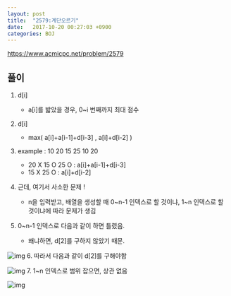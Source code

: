 ```yaml
---
layout: post
title:  "2579:계단오르기"
date:   2017-10-20 00:27:03 +0900
categories: BOJ
---
```



<https://www.acmicpc.net/problem/2579>

## 풀이

1. d[i]
	* a[i]를 밟았을 경우, 0~i 번째까지 최대 점수
2. d[i]
	* max( a[i]+a[i-1]+d[i-3] , a[i]+d[i-2] )
3. example : 10    20    15    25    10    20

	*  20 X     15 O    25 O : a[i]+a[i-1]+d[i-3]
	* 15 X     25 O : a[i]+d[i-2]
4. 근데, 여기서 사소한 문제 !
	* n을 입력받고, 배열을 생성할 때
0~n-1 인덱스로 할 것이냐,
1~n 인덱스로 할 것이냐에 따라 문제가 생김

5. 0~n-1 인덱스로 다음과 같이 하면 틀렸음. 
	* 왜냐하면, d[2]를 구하지 않았기 때문.

![img](http://cfile3.uf.tistory.com/image/9920A43359E752E439E48B)
6. 따라서 다음과 같이 d[2]를 구해야함
 
![img](http://cfile28.uf.tistory.com/image/9941113359E75310248E9B)
7. 1~n 인덱스로 범위 잡으면, 상관 없음

![img](http://cfile6.uf.tistory.com/image/99E8393359E7532D22AC37)


